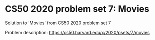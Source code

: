 # CS50 2020 problem set 7: Movies
Solution to 'Movies' from CS50 2020 problem set 7

Problem description: https://cs50.harvard.edu/x/2020/psets/7/movies
